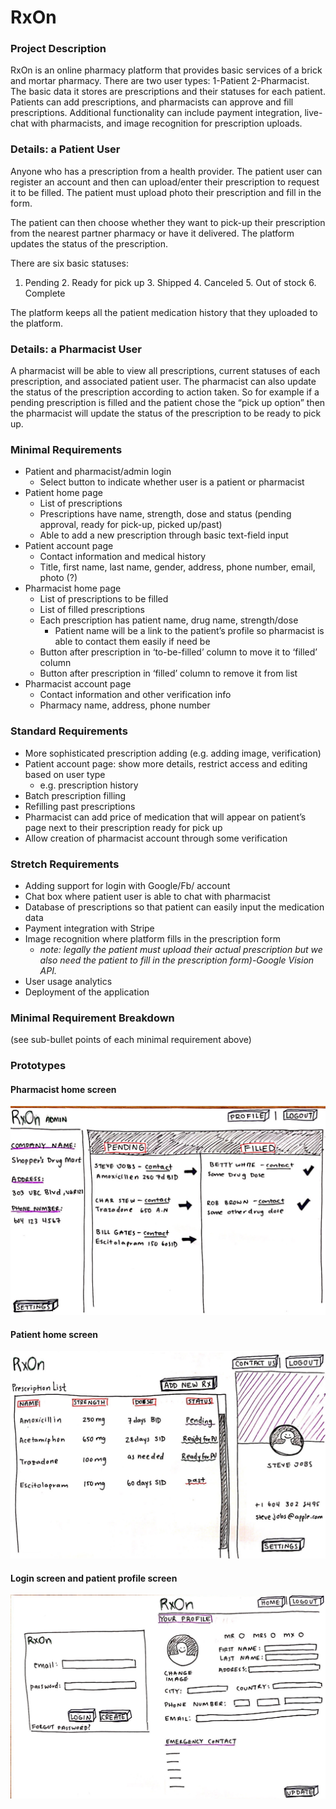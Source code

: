 ﻿# RxOn

### Project Description

RxOn is an online pharmacy platform that provides basic services of a brick and mortar pharmacy. There are two user types: 1-Patient  2-Pharmacist. The basic data it stores are prescriptions and their statuses for each patient. Patients can add prescriptions, and pharmacists can approve and fill prescriptions. Additional functionality can include payment integration, live-chat with pharmacists, and image recognition for prescription uploads.

### Details: a Patient User 

Anyone who has a prescription from a health provider. The patient user can register an account and then can upload/enter their prescription to request it to be filled. The patient must upload photo their prescription and fill in the form.

The patient can then choose whether they want to pick-up their prescription from the nearest partner pharmacy or have it delivered. The platform updates the status of the prescription. 

There are six basic statuses:
1. Pending 2. Ready for pick up 3. Shipped 4. Canceled 5. Out of stock 6. Complete

The platform keeps all the patient medication history that they uploaded to the platform. 

### Details: a Pharmacist User

A pharmacist will be able to view all prescriptions, current statuses of each prescription, and associated patient user. 
The pharmacist can also update the status of the prescription according to action taken. So for example if a pending prescription is filled and the patient chose the “pick up option” then the pharmacist will update the status of the prescription to be ready to pick up.

### Minimal Requirements
* Patient and pharmacist/admin login
    * Select button to indicate whether user is a patient or pharmacist
* Patient home page
    * List of prescriptions
    * Prescriptions have name, strength, dose and status (pending approval, ready for pick-up, picked up/past)
    * Able to add a new prescription through basic text-field input
* Patient account page
    * Contact information and medical history
    * Title, first name, last name, gender, address, phone number, email, photo (?)
* Pharmacist home page
    * List of prescriptions to be filled
    * List of filled prescriptions
    * Each prescription has patient name, drug name, strength/dose
      * Patient name will be a link to the patient’s profile so pharmacist is able to contact them easily if need be
    * Button after prescription in ‘to-be-filled’ column to move it to ‘filled’ column
    * Button after prescription in ‘filled’ column to remove it from list
* Pharmacist account page
    * Contact information and other verification info
    * Pharmacy name, address, phone number

### Standard Requirements
* More sophisticated prescription adding (e.g. adding image, verification)
* Patient account page: show more details, restrict access and editing based on user type
  * e.g. prescription history
* Batch prescription filling
* Refilling past prescriptions
* Pharmacist can add price of medication that will appear on patient’s page next to their prescription ready for pick up
* Allow creation of pharmacist account through some verification

### Stretch Requirements
* Adding support for login with Google/Fb/ account
* Chat box where patient user is able to chat with pharmacist
* Database of prescriptions so that patient can easily input the medication data
* Payment integration with Stripe
* Image recognition where platform fills in the prescription form 
   * *note: legally the patient must upload their actual prescription but we also need the patient to fill in the prescription form)-Google Vision API.*
* User usage analytics
* Deployment of the application

### Minimal Requirement Breakdown
(see sub-bullet points of each minimal requirement above)

### Prototypes
#### Pharmacist home screen
![Image of pharmacist home screen](images/pharmacist_home.jpg?raw=true "Pharmacist Home")
#### Patient home screen
![Image of patient home screen](images/patient_home.jpg?raw=true "Patient Home")
#### Login screen and patient profile screen
![Image of login and profile](images/login_and_profile.jpg?raw=true "Login and Profile")